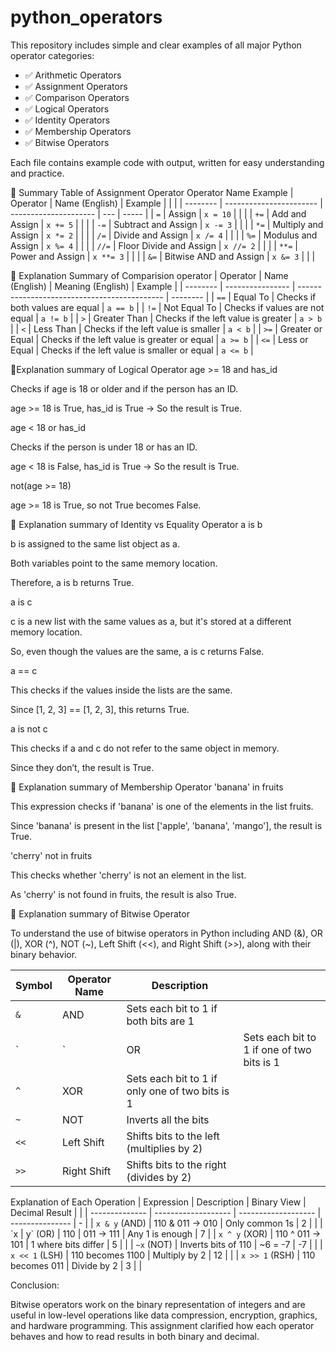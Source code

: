 # python_operators
This repository includes simple and clear examples of all major Python operator categories:

- ✅ Arithmetic Operators
- ✅ Assignment Operators
- ✅ Comparison Operators
- ✅ Logical Operators
- ✅ Identity Operators
- ✅ Membership Operators
- ✅ Bitwise Operators

Each file contains example code with output, written for easy understanding and practice.

📘 Summary Table of Assignment Operator
Operator	Name            	        Example
| Operator | Name (English)          | Example               |     |       |
| -------- | ----------------------- | --------------------- | --- | ----- |
| `=`      | Assign                  | `x = 10`              |     |       |
| `+=`     | Add and Assign          | `x += 5`              |     |       |
| `-=`     | Subtract and Assign     | `x -= 3`              |     |       |
| `*=`     | Multiply and Assign     | `x *= 2`              |     |       |
| `/=`     | Divide and Assign       | `x /= 4`              |     |       |
| `%=`     | Modulus and Assign      | `x %= 4`              |     |       |
| `//=`    | Floor Divide and Assign | `x //= 2`             |     |       |
| `**=`    | Power and Assign        | `x **= 3`             |     |       |
| `&=`     | Bitwise AND and Assign  | `x &= 3`              |     |       |



🧠 Explanation Summary of Comparision operator
| Operator | Name (English)   | Meaning (English)                            | Example  |
| -------- | ---------------- | -------------------------------------------- | -------- |
| `==`     | Equal To         | Checks if both values are equal              | `a == b` |
| `!=`     | Not Equal To     | Checks if values are not equal               | `a != b` |
| `>`      | Greater Than     | Checks if the left value is greater          | `a > b`  |
| `<`      | Less Than        | Checks if the left value is smaller          | `a < b`  |
| `>=`     | Greater or Equal | Checks if the left value is greater or equal | `a >= b` |
| `<=`     | Less or Equal    | Checks if the left value is smaller or equal | `a <= b` |



 
 🧠Explanation summary of Logical Operator
age >= 18 and has_id

Checks if age is 18 or older and if the person has an ID.

age >= 18 is True, has_id is True → So the result is True.

age < 18 or has_id

Checks if the person is under 18 or has an ID.

age < 18 is False, has_id is True → So the result is True.

not(age >= 18)

age >= 18 is True, so not True becomes False.


🧠 Explanation summary of Identity vs Equality Operator
a is b

b is assigned to the same list object as a.

Both variables point to the same memory location.

Therefore, a is b returns True.

a is c

c is a new list with the same values as a, but it's stored at a different memory location.

So, even though the values are the same, a is c returns False.

a == c

This checks if the values inside the lists are the same.

Since [1, 2, 3] == [1, 2, 3], this returns True.

a is not c

This checks if a and c do not refer to the same object in memory.

Since they don’t, the result is True.

🧠 Explanation summary of Membership Operator
'banana' in fruits

This expression checks if 'banana' is one of the elements in the list fruits.

Since 'banana' is present in the list ['apple', 'banana', 'mango'], the result is True.

'cherry' not in fruits

This checks whether 'cherry' is not an element in the list.

As 'cherry' is not found in fruits, the result is also True.



🧠 Explanation summary of Bitwise Operator

To understand the use of bitwise operators in Python including AND (&), OR (|), XOR (^), NOT (~), Left Shift (<<), and Right Shift (>>), along with their binary behavior.


| Symbol | Operator Name | Description                                     |                                            |
| ------ | ------------- | ----------------------------------------------- | ------------------------------------------ |
| `&`    | AND           | Sets each bit to 1 if both bits are 1           |                                            |
| \`     | \`            | OR                                              | Sets each bit to 1 if one of two bits is 1 |
| `^`    | XOR           | Sets each bit to 1 if only one of two bits is 1 |                                            |
| `~`    | NOT           | Inverts all the bits                            |                                            |
| `<<`   | Left Shift    | Shifts bits to the left (multiplies by 2)       |                                            |
| `>>`   | Right Shift   | Shifts bits to the right (divides by 2)         |                                            |

Explanation of Each Operation
| Expression     | Description         | Binary View         | Decimal Result  |   |
| -------------- | ------------------- | ------------------- | --------------- | - |
| `x & y` (AND)  | 110 & 011 → 010     | Only common 1s      | 2               |   |
| \`x            | y\` (OR)            | 110 \| 011 → 111    | Any 1 is enough | 7 |
| `x ^ y` (XOR)  | 110 ^ 011 → 101     | 1 where bits differ | 5               |   |
| `~x` (NOT)     | Inverts bits of 110 | \~6 = -7            | -7              |   |
| `x << 1` (LSH) | 110 becomes 1100    | Multiply by 2       | 12              |   |
| `x >> 1` (RSH) | 110 becomes 011     | Divide by 2         | 3               |   |

Conclusion:

Bitwise operators work on the binary representation of integers and are useful in low-level operations like data compression, encryption, graphics, and hardware programming. This assignment clarified how each operator behaves and how to read results in both binary and decimal.

